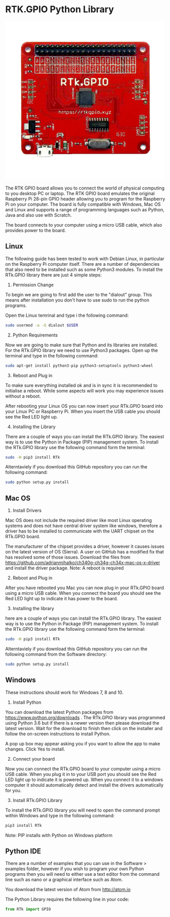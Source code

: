 # RTK.GPIO Python Library

![RTk.GPIO](../img/rtkgpio.png)

The RTK GPIO board allows you to connect the world of physical computing to you desktop PC or laptop. The RTK GPIO board emulates the original Raspberry Pi 28-pin GPIO header allowing you to program for the Raspberry Pi on your computer. The board is fully compatible with Windows, Mac OS and Linux and supports a range of programming languages such as Python, Java and also use with Scratch.

The board connects to your computer using a micro USB cable, which also provides power to the board.

## Linux

The following guide has been tested to work with Debian Linux, in particular on the Raspberry Pi computer itself. There are a number of dependencies that also need to be installed such as some Python3 modules. To install the RTk.GPIO library there are just 4 simple steps:

1. Permission Change

To begin we are going to first add the user to the "dialout" group. This means after installation you don't have to use sudo to run the python programs.

Open the Linux temrinal and type i the following command:
```bash
sudo usermod -a -G dialout $USER
```

2. Python Requirements

Now we are going to make sure that Python and its libraries are installed. For the RTk.GPIO library we need to use Python3 packages. Open up the terminal and type in the following command:

```bash
sudo apt-get install python3-pip python3-setuptools python3-wheel
```

3. Reboot and Plug in

To make sure everything installed ok and is in sync it is recommended to initialise a reboot. While some aspects will work you may experience issues without a reboot.

After rebooting your Linux OS you can now insert your RTk.GPIO board into your Linux PC or Raspberry Pi. When you insert the USB cable you should see the Red LED light up.

4. Installing the Library

There are a couple of ways you can install the RTk.GPIO library. The easiest way is to use the Python in Package (PIP) management system. To install the RTk.GPIO library use the following command form the terminal:

```bash
sudo -H pip3 install RTk
```

Alterntaviely if you download this GitHub repository you can run the following command:

```bash
sudo python setup.py install
```

## Mac OS

1. Install Drivers

Mac OS does not include the required driver like most Linux operating systems and does not have central driver system like windows, therefore a driver has to be installed to communicate with the UART chipset on the RTk.GPIO board.

The manufacturer of the chipset provides a driver, however it causes issues on the latest version of OS (Sierra). A user on GitHub has a modified fix that has resolved some of those issues. Download the files from https://github.com/adrianmihalko/ch340g-ch34g-ch34x-mac-os-x-driver and install the driver package. Note: A reboot is required

2. Reboot and Plug in

After you have rebooted you Mac you can now plug in your RTk.GPIO board using a micro USB cable. When you connect the board you should see the Red LED light up to indicate it has power to the board.

3. Installing the library

here are a couple of ways you can install the RTk.GPIO library. The easiest way is to use the Python in Package (PIP) management system. To install the RTk.GPIO library use the following command form the terminal:

```bash
sudo -H pip3 install RTk
```

Alterntaviely if you download this GitHub repository you can run the following command from the Software directory:

```bash
sudo python setup.py install
```

## Windows
These instructions should work for Windows 7, 8 and 10.

1. Install Python

You can download the latest Python packages from https://www.python.org/downloads . The RTk.GPIO library was programmed using Python 3.6 but if there is a newer version then please download the latest version. Wait for the download to finish then click on the installer and follow the on-screen instructions to install Python.

A pop up box may appear asking you if you want to  allow the app to make changes. Click Yes to install.

2. Connect your board

Now you can connect the RTk.GPIO board to your computer using a micro USB cable. When you plug it in to your USB port you should see the Red LED light up to indicate it is powered up. When you connect it to a windows computer it should automatically detect and install the drivers automatically for you.

3. Install RTk.GPIO Library

To install the RTk.GPIO library you will need to open the command prompt within Windows and type in the following command:

```bash
pip3 install RTk
```
Note: PIP installs with Python on Windows platform

## Python IDE

There are a number of examples that you can use in the Software > examples folder, however if you wish to program your own Python programs then you will need to either use a text editor from the command line such as nano or a graphical interface such as Atom.

You download the latest version of Atom from http://atom.io

The Python Library requires the following line in your code:

```python
from RTk import GPIO
```
